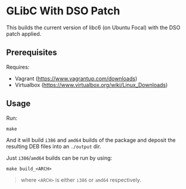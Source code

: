 # GLibC With DSO Patch

This builds the current version of libc6 (on Ubuntu Focal) with the DSO patch applied.

## Prerequisites

Requires:

* Vagrant (https://www.vagrantup.com/downloads)
* Virtualbox (https://www.virtualbox.org/wiki/Linux_Downloads)

## Usage

Run:

```
make
```

And it will build `i386` and `amd64` builds of the package and deposit the resulting DEB files into an `./output` dir.

Just `i386`/`amd64` builds can be run by using:

```
make build_<ARCH>
```

> where `<ARCH>` is either `i386` or `amd64` respectively.
